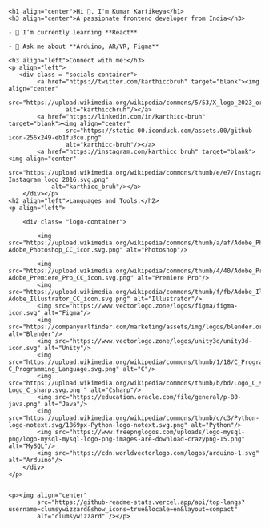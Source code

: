 <html>
<body>
    <link rel="stylesheet" href="styles.css">

    <h1 align="center">Hi 👋, I'm Kumar Kartikeya</h1>
    <h3 align="center">A passionate frontend developer from India</h3>

    - 🌱 I’m currently learning **React**

    - 💬 Ask me about **Arduino, AR/VR, Figma**

    <h3 align="left">Connect with me:</h3>
    <p align="left">
       <div class = "socials-container">
            <a href="https://twitter.com/karthiccbruh" target="blank"><img align="center"
                    src="https://upload.wikimedia.org/wikipedia/commons/5/53/X_logo_2023_original.svg" 
                    alt="karthiccbruh"/></a>
            <a href="https://linkedin.com/in/karthicc-bruh" target="blank"><img align="center"
                    src="https://static-00.iconduck.com/assets.00/github-icon-256x249-eb1fu3cu.png"
                    alt="karthicc-bruh"/></a>
            <a href="https://instagram.com/karthicc_bruh" target="blank"><img align="center"
                src="https://upload.wikimedia.org/wikipedia/commons/thumb/e/e7/Instagram_logo_2016.svg/2048px-Instagram_logo_2016.svg.png" 
                alt="karthicc_bruh"/></a>
        </div></p>
    <h2 align="left">Languages and Tools:</h2>
    <p align="left">

        <div class= "logo-container">
            
            <img src="https://upload.wikimedia.org/wikipedia/commons/thumb/a/af/Adobe_Photoshop_CC_icon.svg/1200px-Adobe_Photoshop_CC_icon.svg.png" alt="Photoshop"/> 

            <img src="https://upload.wikimedia.org/wikipedia/commons/thumb/4/40/Adobe_Premiere_Pro_CC_icon.svg/1200px-Adobe_Premiere_Pro_CC_icon.svg.png" alt="Premiere Pro"/>
            <img src="https://upload.wikimedia.org/wikipedia/commons/thumb/f/fb/Adobe_Illustrator_CC_icon.svg/1200px-Adobe_Illustrator_CC_icon.svg.png" alt="Illustrator"/>
            <img src="https://www.vectorlogo.zone/logos/figma/figma-icon.svg" alt="Figma"/> 
            <img src="https://companyurlfinder.com/marketing/assets/img/logos/blender.org.png" alt="Blender"/>
            <img src="https://www.vectorlogo.zone/logos/unity3d/unity3d-icon.svg" alt="Unity"/> 
            <img src="https://upload.wikimedia.org/wikipedia/commons/thumb/1/18/C_Programming_Language.svg/1853px-C_Programming_Language.svg.png" alt="C"/> 
            <img src="https://upload.wikimedia.org/wikipedia/commons/thumb/b/bd/Logo_C_sharp.svg/1820px-Logo_C_sharp.svg.png " alt="Csharp"/>  
            <img src="https://education.oracle.com/file/general/p-80-java.png" alt="Java"/> 
            <img src="https://upload.wikimedia.org/wikipedia/commons/thumb/c/c3/Python-logo-notext.svg/1869px-Python-logo-notext.svg.png" alt="Python"/>    
            <img src="https://www.freepnglogos.com/uploads/logo-mysql-png/logo-mysql-mysql-logo-png-images-are-download-crazypng-15.png" alt="MySQL"/>
            <img src="https://cdn.worldvectorlogo.com/logos/arduino-1.svg" alt="Arduino"/> 
        </div>
    </p>


    <p><img align="center"
            src="https://github-readme-stats.vercel.app/api/top-langs?username=clumsywizzard&show_icons=true&locale=en&layout=compact"
            alt="clumsywizzard" /></p>
</body>
</html>